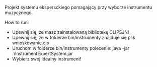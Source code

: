 Projekt systemu ekspersckiego pomagający przy wyborze instrumentu muzycznego.

How to run:
- Upewnij się, że masz zainstalowaną bibliotekę CLIPSJNI
- Upewnij się, że w folderze bin/instrumenty znajduje się plik wnioskowanie.clp
- Uruchom w folderze bin/instrumenty polecenie:
  java -jar .\InstrumentExpertSystem.jar
- Wybierz swój idealny instrument!
